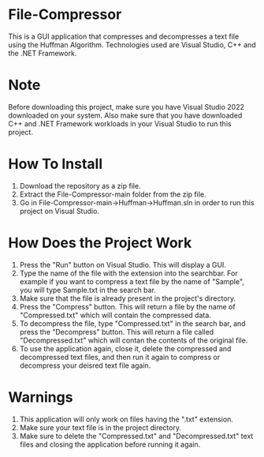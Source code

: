 # File-Compressor
This is a GUI application that compresses and decompresses a text file using the Huffman Algorithm. Technologies used are Visual Studio, C++ and the .NET Framework.

# Note
Before downloading this project, make sure you have Visual Studio 2022 downloaded on your system. Also make sure that you have downloaded C++ and .NET Framework workloads in your Visual Studio to run this project.

# How To Install
1. Download the repository as a zip file.
2. Extract the File-Compressor-main folder from the zip file.
3. Go in File-Compressor-main->Huffman->Huffman.sln in order to run this project on Visual Studio.

# How Does the Project Work
1. Press the "Run" button on Visual Studio. This will display a GUI.
2. Type the name of the file with the extension into the searchbar. For example if you want to compress a text file by the name of "Sample", you will type Sample.txt in the search bar.
3. Make sure that the file is already present in the project's directory.
4. Press the "Compress" button. This will return a file by the name of "Compressed.txt" which will contain the compressed data.
5. To decompress the file, type "Compressed.txt" in the search bar, and press the "Decompress" button. This will return a file called "Decompressed.txt" which will contan the contents of the original file.
6. To use the application again, close it, delete the compressed and decompressed text files, and then run it again to compress or decompress your deisred text file again.

# Warnings
1. This application will only work on files having the ".txt" extension.
2. Make sure your text file is in the project directory.
3. Make sure to delete the "Compressed.txt" and "Decompressed.txt" text files and closing the application before running it again.
